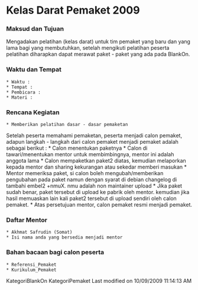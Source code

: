 # Kelas Darat Pemaket 2009

### Maksud dan Tujuan
Mengadakan pelatihan (kelas darat) untuk tim pemaket yang baru dan yang lama
bagi yang membutuhkan, setelah mengikuti pelatihan peserta pelatihan diharapkan
dapat merawat paket - paket yang ada pada BlankOn.
### Waktu dan Tempat
    * Waktu :
    * Tempat :
    * Pembicara :
    * Materi :
### Rencana Kegiatan
    * Memberikan pelatihan dasar - dasar pemaketan
Setelah peserta memahami pemaketan, peserta menjadi calon pemaket, adapun
langkah - langkah dari calon pemaket menjadi pemaket adalah sebagai berikut :
    * Calon menentukan paketnya
    * Calon di tawari/menentukan mentor untuk membimbingnya, mentor ini adalah
      anggota lama
    * Calon mempaketkan paket2 diatas, kemudian melaporkan kepada mentor dan
      sharing kekurangan atau sekedar memberi masukan
    * Mentor memeriksa paket, si calon boleh mengubah/memberikan pengubahan
      pada paket namun dengan syarat di debian changelog di tambahi embel2
      +nmuX. nmu adalah non maintainer upload
    * Jika paket sudah benar, paket tersebut di upload ke pabrik oleh mentor.
      kemudian jika hasil memuaskan lain kali paket2 tersebut di upload sendiri
      oleh calon pemaket.
    * Atas persetujuan mentor, calon pemaket resmi menjadi pemaket.
### Daftar Mentor
    * Akhmat Safrudin (Somat)
    * Isi nama anda yang bersedia menjadi mentor
### Bahan bacaan bagi calon peserta
    * ​Referensi_Pemaket
    * ​Kurikulum_Pemaket

KategoriBlankOn KategoriPemaket
Last modified on 10/09/2009 11:14:13 AM
#### 
    





